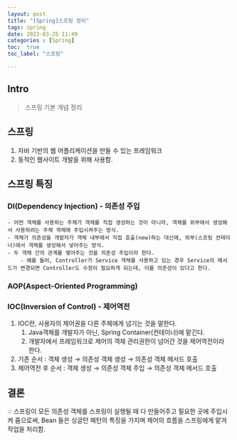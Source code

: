 ```yaml
---
layout: post
title: "[Spring]스프링 정리"
tags: spring
date: 2023-03-25 11:49
categories : [Spring]
toc:  true
toc_label: "스프링"

---
```


## Intro
> 스프링 기본 개념 정리

## 스프링
1. 자바 기반의 웹 어플리케이션을 만들 수 있는 프레임워크
2. 동적인 웹사이트 개발을 위해 사용함.

## 스프링 특징 
### DI(Dependency Injection) - 의존성 주입 
    - 어떤 객체를 사용하는 주체가 객체를 직접 생성하는 것이 아니라, 객체를 외부에서 생성해서 사용하려는 주체 객체에 주입시켜주는 방식.
    - 객체가 의존성을 개발자가 객체 내부에서 직접 호출(new)하는 대신에, 외부(스프링 컨테이너)에서 객체를 생성해서 넣어주는 방식.
    - 두 객체 간의 관계를 맺어주는 것을 의존성 주입이라 한다.
        - 예를 들어, Controller가 Service 객체를 사용하고 있는 경우 Service의 메서드가 변경되면 Controller도 수정이 필요하게 되는데, 이를 의존성이 있다고 한다.
###  AOP(Aspect-Oriented Programming) 
###  IOC(Inversion of Control) - 제어역전 
1. IOC란, 사용자의 제어권을 다른 주체에게 넘기는 것을 말한다.
    1. Java객체를 개발자가 아닌, Spring Container(컨테이너)에 맡긴다.
    2. 개발자에서 프레임워크로 제어의 객체 관리권한이 넘어간 것을 제어역전이라 한다.
2.  기존  순서 : 객체 생성 → 의존성 객체 생성 → 의존성 객체 메서드 호출
3.  제어역전 후  순서 : 객체 생성 → 의존성 객체 주입 →  의존성 객체 메서드 호출
    
## 결론
💡 스프링이 모든 의존성 객체를 스프링이 실행될 때 다 만들어주고 필요한 곳에 주입시켜 줌으로써, Bean 들은 싱글턴 패턴의 특징을 가지며 제어의 흐름을 스프링에게 맡겨 작업을 처리함.

        
